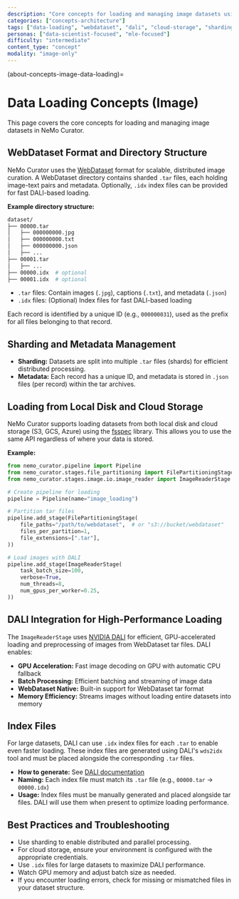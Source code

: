 ```yaml
---
description: "Core concepts for loading and managing image datasets using WebDataset format with cloud storage support"
categories: ["concepts-architecture"]
tags: ["data-loading", "webdataset", "dali", "cloud-storage", "sharding", "gpu-accelerated"]
personas: ["data-scientist-focused", "mle-focused"]
difficulty: "intermediate"
content_type: "concept"
modality: "image-only"
---
```


(about-concepts-image-data-loading)=

# Data Loading Concepts (Image)

This page covers the core concepts for loading and managing image datasets in NeMo Curator.

## WebDataset Format and Directory Structure

NeMo Curator uses the [WebDataset](https://github.com/webdataset/webdataset) format for scalable, distributed image curation. A WebDataset directory contains sharded `.tar` files, each holding image-text pairs and metadata. Optionally, `.idx` index files can be provided for fast DALI-based loading.

**Example directory structure:**

```bash
dataset/
├── 00000.tar
│   ├── 000000000.jpg
│   ├── 000000000.txt
│   ├── 000000000.json
│   ├── ...
├── 00001.tar
│   ├── ...
├── 00000.idx  # optional
├── 00001.idx  # optional
```

- `.tar` files: Contain images (`.jpg`), captions (`.txt`), and metadata (`.json`)
- `.idx` files: (Optional) Index files for fast DALI-based loading

Each record is identified by a unique ID (e.g., `000000031`), used as the prefix for all files belonging to that record.

## Sharding and Metadata Management

- **Sharding:** Datasets are split into multiple `.tar` files (shards) for efficient distributed processing.
- **Metadata:** Each record has a unique ID, and metadata is stored in `.json` files (per record) within the tar archives.

## Loading from Local Disk and Cloud Storage

NeMo Curator supports loading datasets from both local disk and cloud storage (S3, GCS, Azure) using the [fsspec](https://filesystem-spec.readthedocs.io/en/latest/) library. This allows you to use the same API regardless of where your data is stored.

**Example:**

```python
from nemo_curator.pipeline import Pipeline
from nemo_curator.stages.file_partitioning import FilePartitioningStage
from nemo_curator.stages.image.io.image_reader import ImageReaderStage

# Create pipeline for loading
pipeline = Pipeline(name="image_loading")

# Partition tar files
pipeline.add_stage(FilePartitioningStage(
    file_paths="/path/to/webdataset",  # or "s3://bucket/webdataset"
    files_per_partition=1,
    file_extensions=[".tar"],
))

# Load images with DALI
pipeline.add_stage(ImageReaderStage(
    task_batch_size=100,
    verbose=True,
    num_threads=8,
    num_gpus_per_worker=0.25,
))
```

## DALI Integration for High-Performance Loading

The `ImageReaderStage` uses [NVIDIA DALI](https://docs.nvidia.com/deeplearning/dali/user-guide/docs/) for efficient, GPU-accelerated loading and preprocessing of images from WebDataset tar files. DALI enables:

- **GPU Acceleration:** Fast image decoding on GPU with automatic CPU fallback
- **Batch Processing:** Efficient batching and streaming of image data
- **WebDataset Native:** Built-in support for WebDataset tar format
- **Memory Efficiency:** Streams images without loading entire datasets into memory

## Index Files

For large datasets, DALI can use `.idx` index files for each `.tar` to enable even faster loading. These index files are generated using DALI's `wds2idx` tool and must be placed alongside the corresponding `.tar` files.

- **How to generate:** See [DALI documentation](https://docs.nvidia.com/deeplearning/dali/user-guide/docs/examples/general/data_loading/dataloading_webdataset.html#Creating-an-index)
- **Naming:** Each index file must match its `.tar` file (e.g., `00000.tar` → `00000.idx`)
- **Usage:** Index files must be manually generated and placed alongside tar files. DALI will use them when present to optimize loading performance.

## Best Practices and Troubleshooting

- Use sharding to enable distributed and parallel processing.
- For cloud storage, ensure your environment is configured with the appropriate credentials.
- Use `.idx` files for large datasets to maximize DALI performance.
- Watch GPU memory and adjust batch size as needed.
- If you encounter loading errors, check for missing or mismatched files in your dataset structure.
